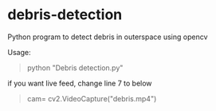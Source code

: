 # debris-detection
Python program to detect debris in outerspace using opencv


Usage:

>python "Debris detection.py"

if you want live feed, change line 7 to below
>cam= cv2.VideoCapture("debris.mp4")
